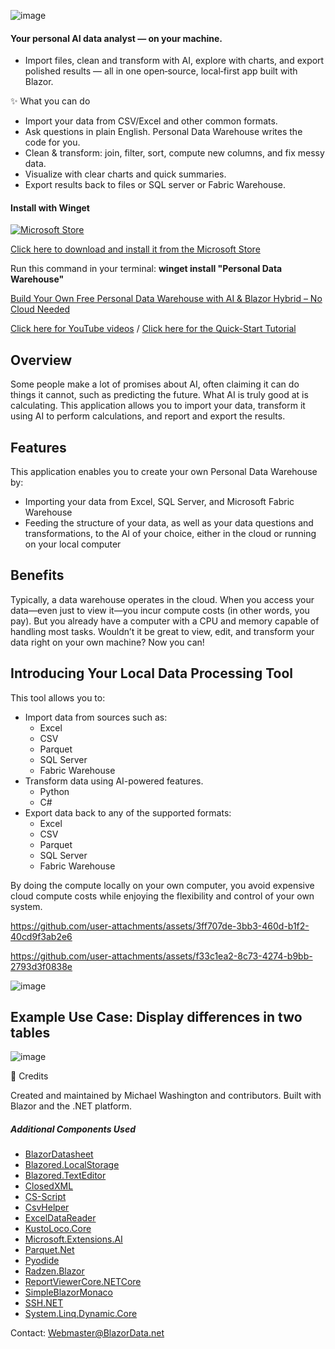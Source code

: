 ![image](https://github.com/user-attachments/assets/b1fd8715-3ce6-4c35-884d-eb6dd43bd7d6)

#### Your personal AI data analyst — on your machine.
* Import files, clean and transform with AI, explore with charts, and export polished results — all in one open‑source, local‑first app built with Blazor.


✨ What you can do

* Import your data from CSV/Excel and other common formats.
* Ask questions in plain English. Personal Data Warehouse writes the code for you.
* Clean & transform: join, filter, sort, compute new columns, and fix messy data.
* Visualize with clear charts and quick summaries.
* Export results back to files or SQL server or Fabric Warehouse.

#### Install with Winget 

[![Microsoft Store](https://get.microsoft.com/images/en-us%20light.svg)](https://apps.microsoft.com/detail/9P86KCCLLJV0?rtc=1&hl=en-us&gl=US) 

[Click here to download and install it from the Microsoft Store](https://apps.microsoft.com/detail/9P86KCCLLJV0?hl=en-us&gl=US&ocid=pdpshare)

Run this command in your terminal: **winget install "Personal Data Warehouse"**

[Build Your Own Free Personal Data Warehouse with AI & Blazor Hybrid – No Cloud Needed](https://www.youtube.com/watch?v=IX4gGww9dj0) 

[Click here for YouTube videos](https://www.youtube.com/playlist?list=PL3p-EMx77XlCcsGuaC6a_or1BdKIB6cNe) / [Click here for the Quick-Start Tutorial](https://blazordata.net/ViewBlogPost/7) 

## Overview
Some people make a lot of promises about AI, often claiming it can do things it cannot, such as predicting the future. What AI is truly good at is calculating. This application allows you to import your data, transform it using AI to perform calculations, and report and export the results.

## Features
This application enables you to create your own Personal Data Warehouse by:
  - Importing your data from Excel, SQL Server, and Microsoft Fabric Warehouse
  - Feeding the structure of your data, as well as your data questions and transformations, to the AI of your choice, either in the cloud or running on your local computer
    
## Benefits
Typically, a data warehouse operates in the cloud. When you access your data—even just to view it—you incur compute costs (in other words, you pay). But you already have a computer with a CPU and memory capable of handling most tasks. Wouldn’t it be great to view, edit, and transform your data right on your own machine? Now you can!

## Introducing Your Local Data Processing Tool
This tool allows you to:

* Import data from sources such as:
  - Excel
  - CSV
  - Parquet
  - SQL Server
  - Fabric Warehouse
* Transform data using AI-powered features.
  - Python
  - C#
* Export data back to any of the supported formats:
  - Excel
  - CSV
  - Parquet
  - SQL Server
  - Fabric Warehouse
    
By doing the compute locally on your own computer, you avoid expensive cloud compute costs while enjoying the flexibility and control of your own system.

https://github.com/user-attachments/assets/3ff707de-3bb3-460d-b1f2-40cd9f3ab2e6

https://github.com/user-attachments/assets/f33c1ea2-8c73-4274-b9bb-2793d3f0838e

![image](https://github.com/user-attachments/assets/0666d9a6-0da0-4780-9099-e919bb6fb839)

## Example Use Case: Display differences in two tables

![image](https://github.com/user-attachments/assets/f8bb6d1f-d066-4a7a-a841-d463bad88d0c)

🙌 Credits

Created and maintained by Michael Washington and contributors. Built with Blazor and the .NET platform.

##### Additional Components Used

- [BlazorDatasheet](https://www.nuget.org/packages/BlazorDatasheet/)
- [Blazored.LocalStorage](https://www.nuget.org/packages/Blazored.LocalStorage/)
- [Blazored.TextEditor](https://www.nuget.org/packages/Blazored.TextEditor/)
- [ClosedXML](https://www.nuget.org/packages/ClosedXML/)
- [CS-Script](https://www.nuget.org/packages/CS-Script/)
- [CsvHelper](https://www.nuget.org/packages/CsvHelper/)
- [ExcelDataReader](https://www.nuget.org/packages/ExcelDataReader/)
- [KustoLoco.Core](https://www.nuget.org/packages/KustoLoco.Core/)
- [Microsoft.Extensions.AI](https://www.nuget.org/packages/Microsoft.Extensions.AI/)
- [Parquet.Net](https://www.nuget.org/packages/Parquet.Net/)
- [Pyodide](https://github.com/pyodide/pyodide/)
- [Radzen.Blazor](https://www.nuget.org/packages/Radzen.Blazor/)
- [ReportViewerCore.NETCore](https://www.nuget.org/packages/ReportViewerCore.NETCore/)
- [SimpleBlazorMonaco](https://www.nuget.org/packages/SimpleBlazorMonaco/)
- [SSH.NET](https://www.nuget.org/packages/SSH.NET/)
- [System.Linq.Dynamic.Core](https://www.nuget.org/packages/System.Linq.Dynamic.Core/)


Contact: Webmaster@BlazorData.net
